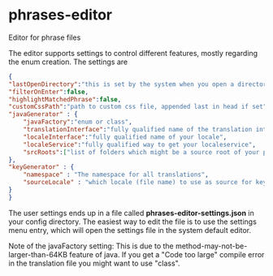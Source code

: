 # phrases-editor
Editor for phrase files

The editor supports settings to control different features, mostly regarding the enum creation. The settings are

```json
{
"lastOpenDirectory":"this is set by the system when you open a directory",
"filterOnEnter":false,
"highlightMatchedPhrase":false,
"customCssPath":"path to custom css file, appended last in head if set",
"javaGenerator" : {
	"javaFactory":"enum or class",
	"translationInterface":"fully qualified name of the translation interface",
	"localeInterface":"fully qualified name of your locale",
	"localeService":"fully qualified way to get your localeservice",
	"srcRoots":["list of folders which might be a source root of your project","usually something like src"],
},
"keyGenerator" : {
	"namespace" : "The namespace for all translations",
	"sourceLocale" : "which locale (file name) to use as source for keys"
}
}
```

The user settings ends up in a file called **phrases-editor-settings.json** in your config directory. The easiest way to edit the file is to use the settings menu entry, which will open the settings file in the system default editor.

Note of the javaFactory setting: This is due to the method-may-not-be-larger-than-64KB feature of java. If you get a "Code too large" compile error in the translation file you might want to use "class".

